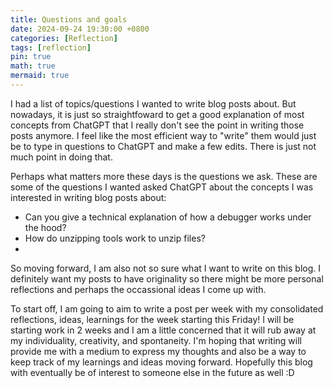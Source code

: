 ```yaml
---
title: Questions and goals
date: 2024-09-24 19:30:00 +0800
categories: [Reflection]
tags: [reflection]
pin: true
math: true
mermaid: true
---
```


I had a list of topics/questions I wanted to write blog posts about. But nowadays, it is just so straightfoward to get a good explanation of most concepts from ChatGPT that I really don't see the point in writing those posts anymore. I feel like the most efficient way to "write" them would just be to type in questions to ChatGPT and make a few edits. There is just not much point in doing that.

Perhaps what matters more these days is the questions we ask. These are some of the questions I wanted asked ChatGPT about the concepts I was interested in writing blog posts about:
- Can you give a technical explanation of how a debugger works under the hood?
- How do unzipping tools work to unzip files?
- 

So moving forward, I am also not so sure what I want to write on this blog. I definitely want my posts to have originality so there might be more personal reflections and perhaps the occassional ideas I come up with.

To start off, I am going to aim to write a post per week with my consolidated reflections, ideas, learnings for the week starting this Friday! I will be starting work in 2 weeks and I am a little concerned that it will rub away at my individuality, creativity, and spontaneity. I'm hoping that writing will provide me with a medium to express my thoughts and also be a way to keep track of my learnings and ideas moving forward. Hopefully this blog with eventually be of interest to someone else in the future as well :D